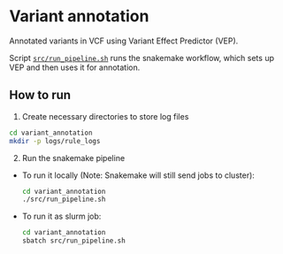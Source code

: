 # Variant annotation

Annotated variants in VCF using Variant Effect Predictor (VEP).

Script [`src/run_pipeline.sh`](src/run_pipeline.sh) runs the snakemake workflow, which sets up VEP and then uses it for annotation.


## How to run

1. Create necessary directories to store log files

```sh
cd variant_annotation
mkdir -p logs/rule_logs
```

2. Run the snakemake pipeline

- To run it locally (Note: Snakemake will still send jobs to cluster):

    ```sh
    cd variant_annotation
    ./src/run_pipeline.sh
    ```

- To run it as slurm job:

    ```sh
    cd variant_annotation
    sbatch src/run_pipeline.sh
    ```
